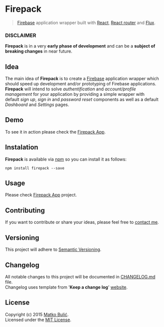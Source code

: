 # Firepack
> [Firebase](https://www.firebase.com/) application wrapper built with [React](http://facebook.github.io/react/),
[React router](https://github.com/rackt/react-router) and [Flux](https://facebook.github.io/flux/).

### DISCLAIMER
**Firepack** is in a very **early phase of development** and can be a **subject of breaking changes** in near future.

## Idea
The main idea of **Firepack** is to create a [Firebase](https://www.firebase.com/) application wrapper
which should speed up development and/or prototyping of Firebase applications.  
**Firepack** will intend to solve *authentification* and *account/profile management* for your application by providing
a simple wrapper with default *sign up*, *sign in* and *password reset* components as well as a default *Dashboard* and *Settings* pages.

## Demo
To see it in action please check the [Firepack App](https://bulicmatko.github.io/firepack-app/).

## Instalation
**Firepack** is available via [npm](https://www.npmjs.com/) so you can install it as follows:

    npm install firepack --save

## Usage
Please check [Firepack App](https://github.com/bulicmatko/firepack-app/) project.

## Contributing
If you want to contribute or share your ideas, please feel free to [contact me](mailto:bulicmatko@gmail.com).

## Versioning
This project will adhere to [Semantic Versioning](http://semver.org/).

## Changelog
All notable changes to this project will be documented in
[CHANGELOG.md](https://github.com/bulicmatko/firepack/blob/master/CHANGELOG.md) file.  
Changelog uses template from '**Keep a change log**' [website](http://keepachangelog.com/).

## License
Copyright (c) 2015 [Matko Bulić](mailto:bulicmatko@gmail.com).  
Licensed under the [MIT License](https://github.com/bulicmatko/firepack/blob/master/LICENSE).
